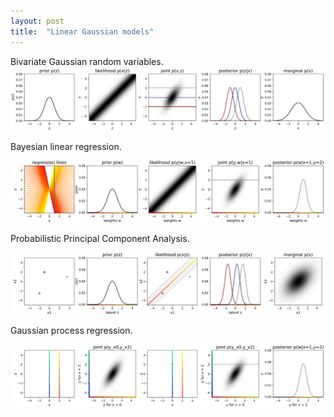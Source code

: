 ```yaml
---
layout: post
title:  "Linear Gaussian models"
---
```


Bivariate Gaussian random variables.
<img src="/assets/images/test.svg" alt="test figure">

Bayesian linear regression.

<img src="/assets/images/test2.svg" alt="test figure">

Probabilistic Principal Component Analysis.

<img src="/assets/images/test3.svg" alt="test figure">

Gaussian process regression.

<img src="/assets/images/test4.svg" alt="test figure">
